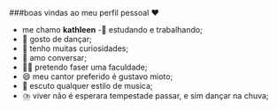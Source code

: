 ###boas vindas ao meu perfil pessoal ❤️

- me chamo **kathleen**
-🤟 estudando e trabalhando; 
- 👯 gosto de dançar;
- 🤔 tenho muitas curiosidades;
- 💬 amo conversar;
- 👨‍🎓 pretendo faser uma faculdade;
- 😄 meu cantor preferido é gustavo mioto;
- 🎼 escuto qualquer estilo de musica;
- ⛈️ viver não é esperara tempestade passar, e sim dançar na chuva;
